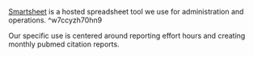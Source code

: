 
[Smartsheet](https://www.smartsheet.com/) is a hosted spreadsheet tool we use for administration and operations. ^w7ccyzh70hn9

Our specific use is centered around reporting effort hours and creating monthly pubmed citation reports.
